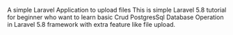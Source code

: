A simple Laravel Application to upload files 
This is simple Laravel 5.8 tutorial for beginner who want to learn basic Crud PostgresSql Database Operation in Laravel 5.8 framework with extra feature like file upload.